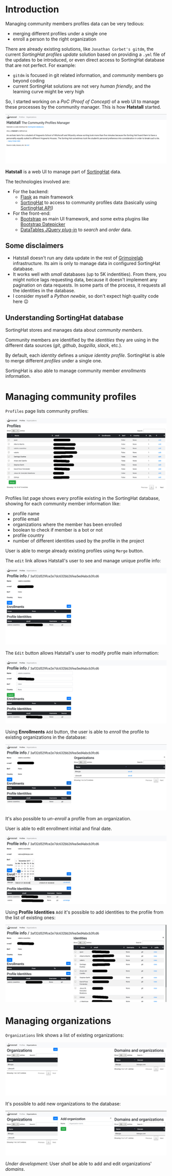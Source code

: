 # Introduction

Managing community members profiles data can be very tedious:
* merging different profiles under a single one
* enroll a person to the right organization

There are already existing solutions, like `Jonathan Corbet's gitdm`, the current *SortingHat profiles update* solution based on providing a `.yml` file of the updates to be introduced, or even direct access to SortingHat database that are not perfect. For example:
* `gitdm` is focused in git related information, and *community* members go beyond coding
* current SortingHat solutions are not very *human friendly*, and the learning curve might be very high

So, I started working on a *PoC (Proof of Concept)* of a web UI to manage these processes by the community manager. This is how **Hatstall** started.

![About page](img/intro.jpg)

**Hatstall** is a web UI to manage part of [SortingHat](https://github.com/grimoirelab) data. 

The technologies involved are:
* For the backend:
  * [Flask](http://flask.pocoo.org/) as main framework
  * [SortingHat](https://github.com/grimoirelab/sortinghat/) to access to community profiles data (basically using [SortingHat API](https://github.com/grimoirelab/sortinghat/blob/master/sortinghat/api.py))
* For the front-end:
  * [Bootstrap](http://getbootstrap.com/) as main UI framework, and some extra plugins like [Bootstrap Datepicker](https://github.com/uxsolutions/bootstrap-datepicker/)
  * [DataTables JQuery plug-in](https://datatables.net/) to *search* and *order* data.

## Some disclaimers

* Hatstall doesn't run any data update in the rest of [Grimoirelab](http://grimoirelab.github.io) infrastructure. Its aim is only to manage data in configured SortingHat database.
* It works well with *small* databases (up to 5K indentities). From there, you might notice lags requesting data, because it doesn't implement any pagination on data requests. In some parts of the process, it requests all the identities in the database.
* I consider myself a *Python newbie*, so don't expect high quality code here :wink:

## Understanding SortingHat database

SortingHat stores and manages data about *community members*.

Community members are identified by the *identities* they are using in the different data sources (*git*, *github*, *bugzilla*, *slack*, etc.).

By default, each *identity* defines a *unique identity profile*. SortingHat is able to merge different *profiles* under a single one.

SortingHat is also able to manage community member *enrollments* information.

# Managing community profiles

`Profiles` page lists community profiles:

![Profiles list page](img/profiles.jpg)

Profiles list page shows every profile existing in the SortingHat database, showing for each community member information like:
* profile name
* profile email
* organizations where the member has been enrolled
* boolean to check if member is a bot or not
* profile country
* number of different identities used by the profile in the project

User is able to merge already existing profiles using `Merge` button.

The `edit` link allows Hatstall's user to see and manage unique profile info:

![Profile page](img/profile.jpg)

The `Edit` button allows Hatstall's user to modify profile main information:

![Edit profile information](img/profile-edit.jpg)

Using **Enrollments** `Add` button, the user is able to *enroll* the profile to existing organizations in the database:

![Add enrollment](img/profile-enroll.jpg)

It's also possible to *un-enroll* a profile from an organization.

User is able to edit enrollment initial and final date.

![Edit enrollments information](img/profile-enrollments-edit.jpg)

Using **Profile Identities** `Add` it's possible to add identities to the profile from the list of existing ones:

![Add identity to community member profile](img/profile-add-identity.jpg)

# Managing organizations

`Organizations` link shows a list of existing organizations:

![Organizations list](img/organizations.jpg)

It's possible to add new organizations to the database:

![Addingg organizations](img/organizations-add.jpg)

*Under development*: User *shall* be able to add and edit organizations' *domains*.